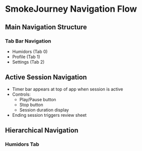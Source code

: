 # SmokeJourney Navigation Flow

## Main Navigation Structure

### Tab Bar Navigation
- Humidors (Tab 0)
- Profile (Tab 1)
- Settings (Tab 2)

## Active Session Navigation
- Timer bar appears at top of app when session is active
- Controls:
  - Play/Pause button
  - Stop button
  - Session duration display
- Ending session triggers review sheet

## Hierarchical Navigation

### Humidors Tab